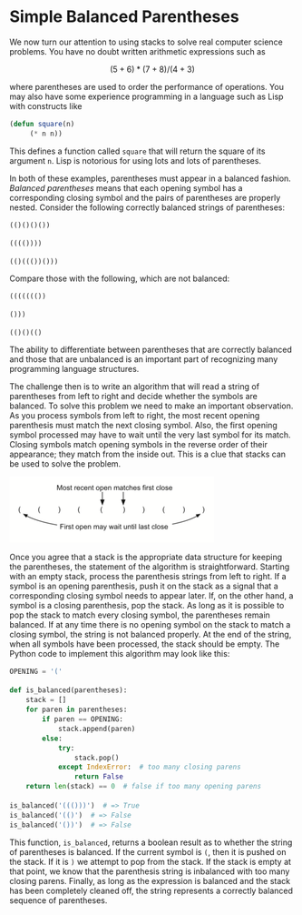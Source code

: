 Simple Balanced Parentheses
===

We now turn our attention to using stacks to solve real computer science
problems. You have no doubt written arithmetic expressions such as

$$(5+6)*(7+8)/(4+3)$$

where parentheses are used to order the performance of operations. You
may also have some experience programming in a language such as Lisp
with constructs like

```lisp
(defun square(n)
     (* n n))
```

This defines a function called `square` that will return the square of
its argument `n`. Lisp is notorious for using lots and lots of
parentheses.

In both of these examples, parentheses must appear in a balanced
fashion. *Balanced parentheses* means that each opening symbol has a
corresponding closing symbol and the pairs of parentheses are properly
nested. Consider the following correctly balanced strings of
parentheses:

    (()()()())

    (((())))

    (()((())()))

Compare those with the following, which are not balanced:

    ((((((())

    ()))

    (()()(()

The ability to differentiate between parentheses that are correctly
balanced and those that are unbalanced is an important part of
recognizing many programming language structures.

The challenge then is to write an algorithm that will read a string of
parentheses from left to right and decide whether the symbols are
balanced. To solve this problem we need to make an important
observation. As you process symbols from left to right, the most recent
opening parenthesis must match the next closing symbol. Also, the first opening symbol
processed may have to wait until the very last symbol for its match.
Closing symbols match opening symbols in the reverse order of their
appearance; they match from the inside out. This is a clue that stacks
can be used to solve the problem.

![Matching Parentheses](figures/simple-parity-check.png)

Once you agree that a stack is the appropriate data structure for
keeping the parentheses, the statement of the algorithm is
straightforward. Starting with an empty stack, process the parenthesis
strings from left to right. If a symbol is an opening parenthesis, push
it on the stack as a signal that a corresponding closing symbol needs to
appear later. If, on the other hand, a symbol is a closing parenthesis,
pop the stack. As long as it is possible to pop the stack to match every
closing symbol, the parentheses remain balanced. If at any time there is
no opening symbol on the stack to match a closing symbol, the string is
not balanced properly. At the end of the string, when all symbols have
been processed, the stack should be empty. The Python code to implement
this algorithm may look like this:

```python
OPENING = '('

def is_balanced(parentheses):
    stack = []
    for paren in parentheses:
        if paren == OPENING:
            stack.append(paren)
        else:
            try:
                stack.pop()
            except IndexError:  # too many closing parens
                return False
    return len(stack) == 0  # false if too many opening parens

is_balanced('((()))')  # => True
is_balanced('(()')  # => False
is_balanced('())')  # => False
```

This function, `is_balanced`, returns a boolean result as to whether the string of parentheses is
balanced. If the
current symbol is `(`, then it is pushed on the stack. If it is `)` we attempt to pop from the stack. If the stack is empty at that point, we know that the parenthesis string is inbalanced with too many closing parens. Finally, as long as the expression is balanced and the stack has been completely cleaned off, the string
represents a correctly balanced sequence of parentheses.
